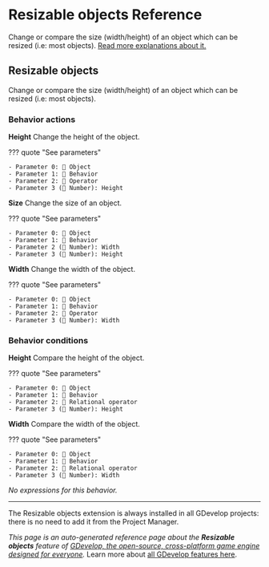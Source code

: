 # Resizable objects Reference

Change or compare the size (width/height) of an object which can be resized (i.e: most objects). [Read more explanations about it.](/gdevelop5/objects)



## Resizable objects 

Change or compare the size (width/height) of an object which can be resized (i.e: most objects). 

### Behavior actions

**Height**
Change the height of the object.

??? quote "See parameters"

    - Parameter 0: 👾 Object
    - Parameter 1: 🧩 Behavior
    - Parameter 2: 🟰 Operator
    - Parameter 3 (🔢 Number): Height

**Size**
Change the size of an object.

??? quote "See parameters"

    - Parameter 0: 👾 Object
    - Parameter 1: 🧩 Behavior
    - Parameter 2 (🔢 Number): Width
    - Parameter 3 (🔢 Number): Height

**Width**
Change the width of the object.

??? quote "See parameters"

    - Parameter 0: 👾 Object
    - Parameter 1: 🧩 Behavior
    - Parameter 2: 🟰 Operator
    - Parameter 3 (🔢 Number): Width

### Behavior conditions

**Height**
Compare the height of the object.

??? quote "See parameters"

    - Parameter 0: 👾 Object
    - Parameter 1: 🧩 Behavior
    - Parameter 2: 🟰 Relational operator
    - Parameter 3 (🔢 Number): Height

**Width**
Compare the width of the object.

??? quote "See parameters"

    - Parameter 0: 👾 Object
    - Parameter 1: 🧩 Behavior
    - Parameter 2: 🟰 Relational operator
    - Parameter 3 (🔢 Number): Width

_No expressions for this behavior._




---

The Resizable objects extension is always installed in all GDevelop projects: there is no need to add it from the Project Manager.

*This page is an auto-generated reference page about the **Resizable objects** feature of [GDevelop, the open-source, cross-platform game engine designed for everyone](https://gdevelop.io/).* Learn more about [all GDevelop features here](/gdevelop5/all-features).